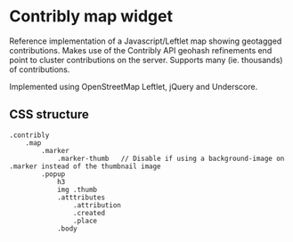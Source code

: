 # Contribly map widget

Reference implementation of a Javascript/Leftlet map showing geotagged contributions.
Makes use of the Contribly API geohash refinements end point to cluster contributions on the server.
Supports many (ie. thousands) of contributions.

Implemented using OpenStreetMap Leftlet, jQuery and Underscore.



## CSS structure

```
.contribly	
	.map
	    .marker
	        .marker-thumb   // Disable if using a background-image on .marker instead of the thumbnail image
	    .popup
	        h3
            img .thumb
	        .atttributes
	            .attribution
	            .created
	            .place
            .body	            	           
```

